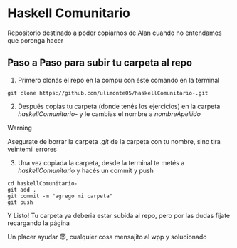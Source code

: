 # Haskell Comunitario

Repositorio destinado a poder copiarnos de Alan cuando no entendamos que poronga hacer

## Paso a Paso para subir tu carpeta al repo

1. Primero clonás el repo en la compu con éste comando en la terminal
```
git clone https://github.com/ulimonte05/haskellComunitario-.git
```

2. Después copias tu carpeta (donde tenés los ejercicios) en la carpeta *haskellComunitario-* y le cambias el nombre a *nombreApellido*
> [!WARNING]
> Asegurate de borrar la carpeta *.git* de la carpeta con tu nombre, sino tira veintemil errores

3. Una vez copiada la carpeta, desde la terminal te metés a *haskellComunitario* y hacés un commit y push
```
cd haskellComunitario-
git add .
git commit -m "agrego mi carpeta"
git push
```

Y Listo! Tu carpeta ya deberia estar subida al repo, pero por las dudas fijate recargando la página

Un placer ayudar 😇, cualquier cosa mensajito al wpp y solucionado
